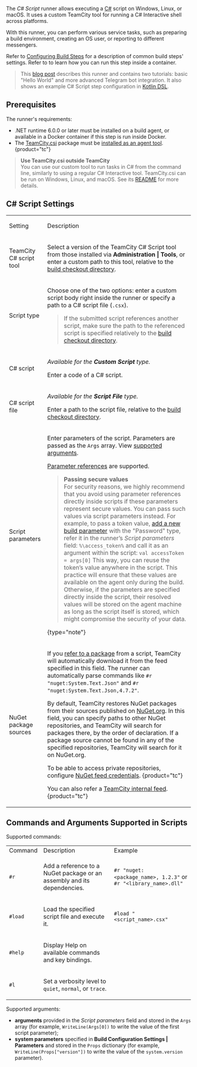 [//]: # (title: C# Script)
[//]: # (auxiliary-id: C# Script;csharp script)

The _C# Script_ runner allows executing a [C#](https://docs.microsoft.com/en-us/dotnet/csharp/) script on Windows, Linux, or macOS. It uses a custom TeamCity tool for running a C# Interactive shell across platforms.

With this runner, you can perform various service tasks, such as preparing a build environment, creating an OS user, or reporting to different messengers.

Refer to [Configuring Build Steps](configuring-build-steps.md) for a description of common build steps' settings. Refer to [](container-wrapper.md) to learn how you can run this step inside a container.

>This [blog post](https://blog.jetbrains.com/teamcity/2021/11/how-to-automate-ci-cd-tasks-with-c-scripting-in-teamcity/) describes this runner and contains two tutorials: basic "Hello World" and more advanced Telegram bot integration. It also shows an example C# Script step configuration in [Kotlin DSL](kotlin-dsl.md). 

## Prerequisites

The runner's requirements:
* .NET runtime 6.0.0 or later must be installed on a build agent, or available in a Docker container if this step is run inside Docker.
* The [TeamCity.csi](https://www.nuget.org/packages/TeamCity.csi/) package must be [installed as an agent tool](installing-agent-tools.md).
{product="tc"}

>__Use TeamCity.csi outside TeamCity__   
>You can use our custom tool to run tasks in C# from the command line, similarly to using a regular C# Interactive tool. TeamCity.csi can be run on Windows, Linux, and macOS. See its [README](https://github.com/JetBrains/teamcity-csharp-interactive) for more details.

## C# Script Settings

<table>

<tr>

<td>

Setting

</td>

<td>

Description

</td>

</tr>

<tr>

<td>

TeamCity C# script tool

</td>

<td>

Select a version of the TeamCity C# Script tool from those installed via __Administration | Tools__, or enter a custom path to this tool, relative to the [build checkout directory](build-checkout-directory.md).

</td>

</tr>

<tr>

<td>

Script type

</td>

<td>

Choose one of the two options: enter a custom script body right inside the runner or specify a path to a C# script file (`.csx`).

>If the submitted script references another script, make sure the path to the referenced script is specified relatively to the [build checkout directory](build-checkout-directory.md).

</td>

</tr>

<tr>

<td>

C# script

</td>

<td id="custom-script" auxiliary-id="c-custom-script">

_Available for the __Custom Script__ type._

Enter a code of a C# script.

</td>

</tr>

<tr>

<td id="script-file" auxiliary-id="c-script-file">

C# script file

</td>

<td>

_Available for the __Script File__ type._

Enter a path to the script file, relative to the [build checkout directory](build-checkout-directory.md).

</td>

</tr>

<tr>

<td>

Script parameters

</td>

<td>

Enter parameters of the script. Parameters are passed as the `Args` array. View [supported arguments](#Commands+and+Arguments+Supported+in+Scripts).

[Parameter references](configuring-build-parameters.md#Pass+Values+to+Simple+Script+Runners) are supported.

>__Passing secure values__   
>For security reasons, we highly recommend that you avoid using parameter references directly inside scripts if these parameters represent secure values. You can pass such values via script parameters instead. For example, to pass a token value, [add a new build parameter](configuring-build-parameters.md) with the "Password" type, refer it in the runner’s _Script parameters_ field:
>`%\access_token%`
>and call it as an argument within the script:
>`val accessToken = args[0]`
>This way, you can reuse the token’s value anywhere in the script.
>This practice will ensure that these values are available on the agent only during the build. Otherwise, if the parameters are specified directly inside the script, their resolved values will be stored on the agent machine as long as the script itself is stored, which might compromise the security of your data.
> 
{type="note"}

</td>

</tr>

<tr>

<td>

NuGet package sources

</td>

<td>

If you [refer to a package](#Commands+and+Arguments+Supported+in+Scripts) from a script, TeamCity will automatically download it from the feed specified in this field. The runner can automatically parse commands like `#r "nuget:System.Text.Json"` and `#r "nuget:System.Text.Json,4.7.2"`.

By default, TeamCity restores NuGet packages from their sources published on [NuGet.org](https://nuget.org). In this field, you can specify paths to other NuGet repositories, and TeamCity will search for packages there, by the order of declaration. If a package source cannot be found in any of the specified repositories, TeamCity will search for it on NuGet.org.

To be able to access private repositories, configure [NuGet feed credentials](nuget-feed-credentials.md).
{product="tc"}

You can also refer a [TeamCity internal feed](using-teamcity-as-nuget-feed.md).
{product="tc"}

</td>

</tr>

</table>

## Commands and Arguments Supported in Scripts

Supported commands:

<table>

<tr><td>Command</td><td>Description</td><td>Example</td></tr>

<tr>
<td>

`#r`

</td>
<td>

Add a reference to a NuGet package or an assembly and its dependencies.

</td>
<td>

`#r "nuget:<package_name>, 1.2.3"` or `#r "<library_name>.dll"`

</td>
</tr>

<tr>
<td>

`#load`

</td>
<td>

Load the specified script file and execute it.

</td>
<td>

`#load "<script_name>.csx"`

</td>
</tr>

<tr>
<td>

`#help`

</td>
<td>

Display Help on available commands and key bindings.

</td>
<td></td>
</tr>

<tr>
<td>

`#l`

</td>
<td>

Set a verbosity level to `quiet`, `normal`, or `trace`.

</td>
<td></td>
</tr>

</table>

<anchor name="call-args"/>

Supported arguments:
* __arguments__ provided in the _Script parameters_ field and stored in the `Args` array (for example, `WriteLine(Args[0])` to write the value of the first script parameter);
* __system parameters__ specified in __Build Configuration Settings | Parameters__ and stored in the `Props` dictionary (for example, `WriteLine(Props["version"])` to write the value of the `system.version` parameter).
